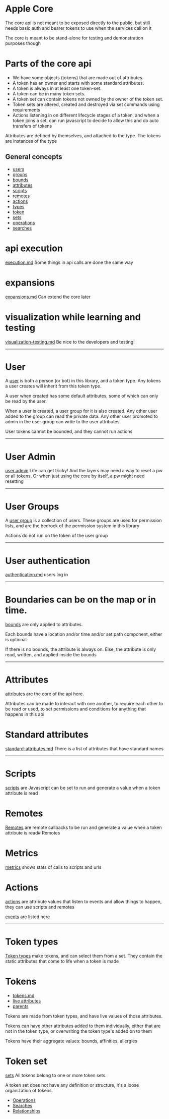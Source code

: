 # Apple Core

The core api is not meant to be exposed directly to the public, but still needs basic auth and bearer tokens to use when the services call on it

The core is meant to be stand-alone for testing and demonstration purposes though

# Parts of the core api

* We have some objects (tokens) that are made out of attributes.
* A token has an owner and starts with some standard attributes. 
* A token is always in at least one token-set.
* A token can be in many token sets.
* A token set can contain tokens not owned by the owner of the token set.
* Token sets are altered, created and destroyed via set commands using requirements
* Actions listening in on different lifecycle stages of a token, and when a token joins a set, can run javascript to decide to allow this and do auto transfers of tokens

Attributes are defined by themselves, and attached to the type. The tokens are instances of the type


## General concepts


* [users](core-concepts/users.md)
* [groups](core-concepts/groups.md)
* [bounds](core-concepts/bounds.md)
* [attributes](core-concepts/attributes.md)
* [scripts](core-concepts/scripts.md)
* [remotes](core-concepts/remotes.md)
* [actions](core-concepts/actions.md)
* [types](core-concepts/types.md)
* [token](core-concepts/token.md)
* [sets](core-concepts/sets.md)
* [operations](core-concepts/operations.md)
* [searches](core-concepts/searches.md)



# api execution
[execution.md](core-api-general/execution.md)
Some things in api calls are done the same way

# expansions
[expansions.md](core-api-general/expansions.md)
Can extend the core later

# visualization while learning and testing
[visualization-testing.md](core-api-general/visualization-testing.md)
Be nice to the developers and testing!


----------------------------------------
# User

A [user](step-0-users-groups/user-overview.md) is both a person (or bot) in this library, and a token type.
Any tokens a user creates will inherit from this token type.

A user when created has some default attributes, some of which can only be read by the user.

When a user is created, a user group for it is also created. Any other user added to the group can read the private data.
Any other user promoted to admin in the user group can write to the user attributes.

User tokens cannot be bounded, and they cannot run actions

---------------------------------------
# User Admin
[user admin](step-0-users-groups/user-admin-tasks.md)
Life can get tricky! And the layers may need a way to reset a pw or all tokens. Or when just using the core by itself, a pw might need resetting


----------------------------------------
# User Groups

A [user group](step-0-users-groups/group-overview.md)  is a collection of users. These groups are used for permission lists, and are the bedrock of the permission system in this library

Actions do not run on the token of the user group


-----------------------------------

# User authentication
[authentication.md](core-api-general/authentication.md)
users log in

------------------------------------

# Boundaries can be on the map or in time.

[bounds](step-1-bounds/bound-overview.md) are only applied to attributes.

Each bounds have a location and/or time and/or set path component, either is optional

If there is no bounds, the attribute is always on. Else, the attribute is only read, written, and applied inside the bounds

----------------------------------------

# Attributes

[attributes](step-2-attributes/attribute-overview.md) are the core of the api here.

Attributes can be made to interact with one another, to require each other to be read or used, to set permissions and conditions for anything that happens in this api


# Standard attributes
[standard-attributes.md](step-2-attributes/standard-attributes.md)
There is a list of attributes that have standard names

----------------------------------------------------

# Scripts
[scripts](step-3-scripts-remotes/script-overview.md) are Javascript can be set to run and generate a value when a token attribute is read

# Remotes
[Remotes](step-3-scripts-remotes/remote-overview.md) are remote callbacks to be run and generate a value when a token attribute is read# Remotes

# Metrics
[metrics](step-3-scripts-remotes/metrics-tasks.md) shows stats of calls to scripts and urls

# Actions
[actions](step-4-actions/action-overview.md)
are attribute values that listen to events and allow things to happen, they can use scripts and remotes

[events](step-4-actions/events.md) are listed here

---------------------------------------------------------

# Token types

[Token types](step-5-types/type-overview.md)
make tokens, and can select them from a set.
They contain the static attributes that come to life when a token is made


# Tokens
* [tokens.md](step-6-tokens/token-overview.md)
* [live attributes](step-6-tokens/live-attribute-overview.md)
* [parents](step-6-tokens/live-parent-overview.md)

Tokens are made from token types, and have live values of those attributes. 

Tokens can have other attributes added to them individually, either that are not in the token type, or overwriting the token type's added on to them

Tokens have their aggregate values: bounds, affinities, allergies


# Token set
[sets](step-7-sets/set-overview.md)
All tokens belong to one or more token sets.

A token set does not have any definition or structure, it's a loose organization of tokens.

* [Operations](step-7-sets/operations-overview.md)
* [Searches](step-7-sets/set-overview.md)
* [Relationships](step-7-sets/relationship-overview.md)





